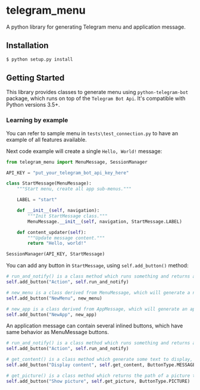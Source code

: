 # telegram_menu
A python library for generating Telegram menu and application message.
## Installation
```bash
$ python setup.py install
```

## Getting Started

This library provides classes to generate menu using `python-telegram-bot` package, which runs on top of the `Telegram Bot Api`. It's compatible with Python versions 3.5+.

### Learning by example

You can refer to sample menu in ``tests\test_connection.py`` to have an example of all features available.

Next code example will create a single ``Hello, World!`` message:

```python
from telegram_menu import MenuMessage, SessionManager

API_KEY = "put_your_telegram_bot_api_key_here"

class StartMessage(MenuMessage):
    """Start menu, create all app sub-menus."""

    LABEL = "start"

    def __init__(self, navigation):
        """Init StartMessage class."""
        MenuMessage.__init__(self, navigation, StartMessage.LABEL)

    def content_updater(self):
        """Update message content."""
        return "Hello, world!"

SessionManager(API_KEY, StartMessage)
```

You can add any button in ``StartMessage``, using ``self.add_button()`` method:


```python
# run_and_notify() is a class method which runs something and returns a string as Telegram notification
self.add_button("Action", self.run_and_notify)

# new_menu is a class derived from MenuMessage, which will generate a new menu
self.add_button("NewMenu", new_menu)

# new_app is a class derived from AppMessage, which will generate an application message
self.add_button("NewApp", new_app)
```

An application message can contain several inlined buttons, which have same behavior as MenuMessage buttons.

```python
# run_and_notify() is a class method which runs something and returns a string as Telegram notification
self.add_button("Action", self.run_and_notify)

# get_content() is a class method which generate some text to display, eventually with markdown formatting
self.add_button("Display content", self.get_content, ButtonType.MESSAGE)

# get_picture() is a class method which returns the path of a picture to display
self.add_button("Show picture", self.get_picture, ButtonType.PICTURE)
```